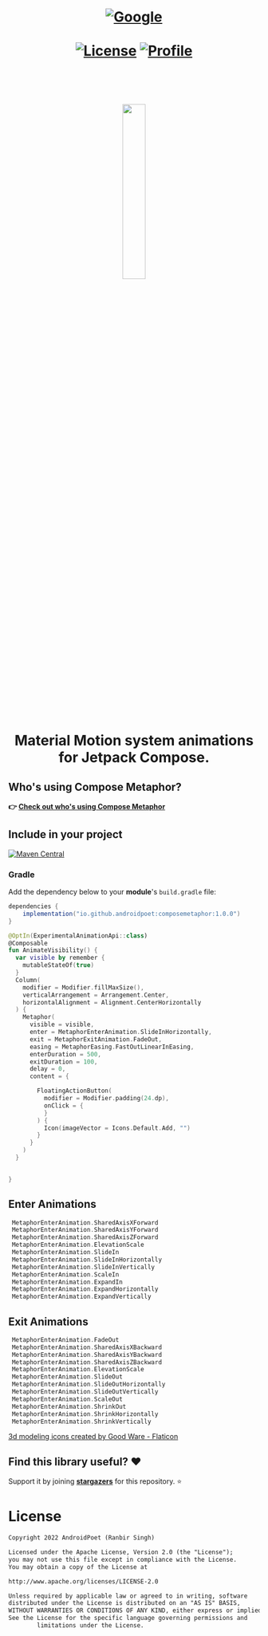 
<h1 align="center"Compose Metaphor</h1>


<p align="center">
  <a href="https://devlibrary.withgoogle.com/authors/androidpoet"><img alt="Google" src="https://user-images.githubusercontent.com/13647384/162663007-d911f6ce-ac1b-4754-a63b-eadbef38087f.svg"/></a>
<br>
	<br>
  <a href="https://opensource.org/licenses/Apache-2.0"><img alt="License" src="https://img.shields.io/badge/License-Apache%202.0-blue.svg"/></a>
  <a href="https://github.com/AndroidPoet"><img alt="Profile" src="https://user-images.githubusercontent.com/13647384/162662962-82e3c1eb-baf8-4e21-ad26-d4c4e3c31e44.svg"/></a>

</p> <br>


<p align="center">
	<img src="https://user-images.githubusercontent.com/13647384/164615319-997dd7a4-560c-40b2-bd4d-fbcc631957e3.png" width="30%" height="30%" />

</p> <br>

<p align="center">

<p align="center">
Material Motion system animations for Jetpack Compose.
</p>



## Who's using Compose Metaphor?
**👉 [Check out who's using Compose Metaphor](/usecases.md)**

## Include in your project
[![Maven Central](https://img.shields.io/maven-central/v/io.github.androidpoet/composemetaphor.svg?label=Maven%20Central)](https://search.maven.org/artifact/io.github.androidpoet/composemetaphor)

### Gradle
Add the dependency below to your **module**'s `build.gradle` file:

```gradle
dependencies {
    implementation("io.github.androidpoet:composemetaphor:1.0.0")
}
```


```kotlin
@OptIn(ExperimentalAnimationApi::class)
@Composable
fun AnimateVisibility() {
  var visible by remember {
    mutableStateOf(true)
  }
  Column(
    modifier = Modifier.fillMaxSize(),
    verticalArrangement = Arrangement.Center,
    horizontalAlignment = Alignment.CenterHorizontally
  ) {
    Metaphor(
      visible = visible,
      enter = MetaphorEnterAnimation.SlideInHorizontally,
      exit = MetaphorExitAnimation.FadeOut,
      easing = MetaphorEasing.FastOutLinearInEasing,
      enterDuration = 500,
      exitDuration = 100,
      delay = 0,
      content = {

        FloatingActionButton(
          modifier = Modifier.padding(24.dp),
          onClick = {
          }
        ) {
          Icon(imageVector = Icons.Default.Add, "")
        }
      }
    )
  }

  
}
```







## Enter Animations

```kotlin
 MetaphorEnterAnimation.SharedAxisXForward
 MetaphorEnterAnimation.SharedAxisYForward
 MetaphorEnterAnimation.SharedAxisZForward
 MetaphorEnterAnimation.ElevationScale
 MetaphorEnterAnimation.SlideIn
 MetaphorEnterAnimation.SlideInHorizontally
 MetaphorEnterAnimation.SlideInVertically
 MetaphorEnterAnimation.ScaleIn
 MetaphorEnterAnimation.ExpandIn
 MetaphorEnterAnimation.ExpandHorizontally
 MetaphorEnterAnimation.ExpandVertically
```



## Exit Animations

```kotlin
 MetaphorEnterAnimation.FadeOut
 MetaphorEnterAnimation.SharedAxisXBackward
 MetaphorEnterAnimation.SharedAxisYBackward
 MetaphorEnterAnimation.SharedAxisZBackward
 MetaphorEnterAnimation.ElevationScale
 MetaphorEnterAnimation.SlideOut
 MetaphorEnterAnimation.SlideOutHorizontally
 MetaphorEnterAnimation.SlideOutVertically
 MetaphorEnterAnimation.ScaleOut
 MetaphorEnterAnimation.ShrinkOut
 MetaphorEnterAnimation.ShrinkHorizontally
 MetaphorEnterAnimation.ShrinkVertically
```



<a href="https://www.flaticon.com/free-icons/3d-modeling" title="3d modeling icons">3d modeling icons created by Good Ware - Flaticon</a>


## Find this library useful? :heart:
Support it by joining __[stargazers](https://github.com/androidpoet/Compose-Metaphor/stargazers)__ for this repository. :star:

# License
```xml
Copyright 2022 AndroidPoet (Ranbir Singh)

Licensed under the Apache License, Version 2.0 (the "License");
you may not use this file except in compliance with the License.
You may obtain a copy of the License at

http://www.apache.org/licenses/LICENSE-2.0

Unless required by applicable law or agreed to in writing, software
distributed under the License is distributed on an "AS IS" BASIS,
WITHOUT WARRANTIES OR CONDITIONS OF ANY KIND, either express or implied.
See the License for the specific language governing permissions and
        limitations under the License.
```






